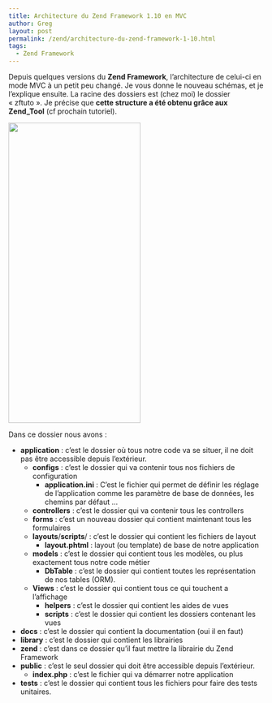 ```yaml
---
title: Architecture du Zend Framework 1.10 en MVC
author: Greg
layout: post
permalink: /zend/architecture-du-zend-framework-1-10.html
tags:
  - Zend Framework
---
```


Depuis quelques versions du **Zend Framework**, l’architecture de celui-ci en
mode MVC à un petit peu changé. Je vous donne le nouveau schémas, et je
l’explique ensuite. La racine des dossiers est (chez moi) le dossier « zftuto ».
Je précise que **cette structure a été obtenu grâce aux Zend_Tool** (cf prochain
tutoriel).


<a href="{{ relativeRoot }}/wp-content/uploads/2010/03/architecture.png"
rel="lightbox[1187]"><img class="alignright size-full wp-image-1188"
title="architecture" src="{{ relativeRoot }}/wp-
content/uploads/2010/03/architecture.png" alt="" width="260" height="592" /></a>

Dans ce dossier nous avons :

* **application** : c’est le dossier où tous notre code va se situer,
il ne doit pas être accessible depuis
l’extérieur.
    * **configs** : c’est le dossier qui va contenir tous nos fichiers
    de configuration
        * **application.ini** : C’est le fichier qui permet de définir
        les réglage de l’application comme
        les paramètre de base de données, les chemins par défaut …
    * **controllers** : c’est le dossier qui va contenir tous les controllers
    * **forms** : c’est un nouveau dossier qui contient maintenant tous
    les formulaires
    * **layouts**/**scripts**/ : c’est le dossier qui contient les fichiers
    de layout
        * **layout.phtml** : layout (ou template) de base de notre application
    * **models** : c’est le dossier qui contient tous les modèles, ou
    plus exactement tous notre code métier
        * **DbTable** : c’est le dossier qui contient toutes les
        représentation de nos tables (ORM).
    * **Views** : c’est le dossier qui contient tous ce qui touchent
    a l’affichage
        * **helpers** : c’est le dossier qui contient les aides de vues
        * **scripts** : c’est le dossier qui contient les dossiers contenant
        les vues
* **docs** : c’est le dossier qui contient la documentation (oui il en faut)
* **library** : c’est le dossier qui contient les librairies
* **zend** : c’est dans ce dossier qu’il faut mettre la librairie du
Zend Framework
* **public** : c’est le seul dossier qui doit être accessible depuis
l’extérieur.
    * **index.php** : c’est le fichier qui va démarrer notre application
* **tests** : c’est le dossier qui contient tous les fichiers pour faire
des tests unitaires.
